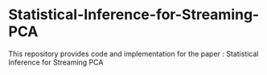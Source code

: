 # Statistical-Inference-for-Streaming-PCA
This repository provides code and implementation for the paper : Statistical Inference for Streaming PCA
